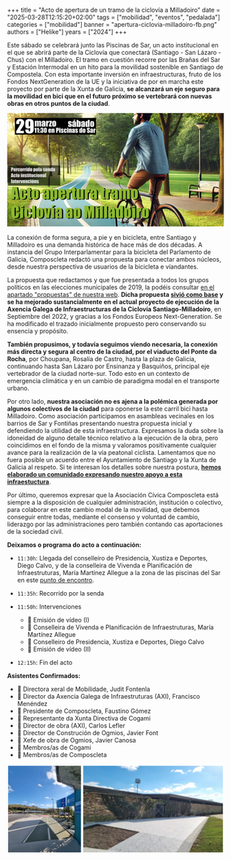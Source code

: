+++
title = "Acto de apertura de un tramo de la ciclovía a Milladoiro"
date = "2025-03-28T12:15:20+02:00"
tags = ["mobilidad", "eventos", "pedalada"]
categories = ["mobilidad"]
banner = "apertura-ciclovia-milladoiro-fb.png"
authors = ["Helike"]
years = ["2024"]
+++

Este sábado se celebrará junto las Piscinas de Sar, un acto institucional en el que se abrirá parte de la Ciclovía que conectará (Santiago - San Lázaro - Chus) con el Milladoiro. El tramo en cuestión recorre por las Brañas del Sar y Estación Intermodal en un hito para la movilidad sostenible en Santiago de Compostela. Con esta importante inversión en infraestructuras, fruto de los Fondos NextGeneration de la UE y la iniciativa de por en marcha este proyecto por parte de la Xunta de Galicia, **se alcanzará un eje seguro para la movilidad en bici que en el futuro próximo se vertebrará con nuevas obras en otros puntos de la ciudad**.

![Cartaz acto de apertura do tramo de ciclovía](./apertura-ciclovia-milladoiro-fb.png)

La conexión de forma segura, a pie y en bicicleta, entre Santiago y Milladoiro es una demanda histórica de hace más de dos décadas. A instancia del Grupo Interparlamentar para la bicicleta del Parlamento de Galicia, Composcleta redactó una propuesta para conectar ambos núcleos, desde nuestra perspectiva de usuarios de la bicicleta e víandantes.

La propuesta que redactamos y que fue presentada a todos los grupos políticos en las elecciones municipales de 2019, la podéis consultar [en el apartado "propuestas" de nuestra web][1]. **Dicha propuesta [sivió como base][2] y se ha mejorado sustancialmente en el actual proyecto de ejecución de la Axencia Galega de Infraestructuras de la Ciclovía Santiago-Milladoiro**, en Septiembre del 2022, y gracias a los Fondos Europeos Next-Generation. Se ha modificado el trazado inicialmente propuesto pero conservando su ensencia y propósito.

**También propusimos, y todavía seguimos viendo necesaria, la conexión más directa y segura al centro de la ciudad, por el viaducto del Ponte da Rocha**, por Choupana, Rosalía de Castro, hasta la plaza de Galicia, continuando hasta San Lázaro por Ensinanza y Basquiños, principal eje vertebrador de la ciudad norte-sur. Todo esto en un contexto de emergencia climática y en un cambio de paradigma modal en el transporte urbano.

Por otro lado, **nuestra asociación no es ajena a la polémica generada por algunos colectivos de la ciudad** para oponerse la este carril bici hasta Milladoiro. Como asociación participamos en asambleas vecinales en los barrios de Sar y Fontiñas presentando nuestra propuesta inicial y defendiendo la utilidad de esta infraestructura. Expresamos la duda sobre la idoneidad de alguno detalle técnico relativo a la ejecución de la obra, pero coincidimos en el fondo de la misma y valoramos positivamente cualquier avance para la realización de la vía peatonal ciclista. Lamentamos que no fuera posible un acuerdo entre el Ayuntamiento de Santiago y la Xunta de Galicia al respeto. Si te interesan los detalles sobre nuestra postura, [**hemos elaborado un comunidado expresando nuestro apoyo a esta infraestuctura**][3].

Por último, queremos expresar que la Asociación Cívica Composcleta está siempre a la disposición de cualquier administración, institución o colectivo, para colaborar en este cambio modal de la movilidad, que debemos conseguir entre todas, mediante el consenso y voluntad de cambio, liderazgo por las administraciones pero también contando cas aportaciones de la sociedad civil.

**Deixamos o programa do acto a continuación:**

- `11:30h`: Llegada del conselleiro de Presidencia, Xustiza e Deportes, Diego Calvo, y de la conselleira de Vivenda e Planificación de Infraestruturas, María Martínez Allegue a la zona de las piscinas del Sar en este [punto de encontro](https://maps.app.goo.gl/u2Uizt1pmXm9gi3P8).

- `11:35h`: Recorrido por la senda

- `11:50h`: Intervenciones
  - 🎥 Emisión de vídeo (I)
  - 👩 Conselleira de Vivenda e Planificación de Infraestruturas, María Martínez Allegue
  - 👨 Conselleiro de Presidencia, Xustiza e Deportes, Diego Calvo
  - 🎥 Emisión de vídeo (II)

- `12:15h`: Fin del acto

**Asistentes Confirmados:**

- 👩 Directora xeral de Mobilidade, Judit Fontenla
- 👨 Director da Axencia Galega de Infraestruturas (AXI), Francisco Menéndez
- 👨 Presidente de Composcleta, Faustino Gómez
- 👨 Representante da Xunta Directiva de Cogami
- 👨 Director de obra (AXI), Carlos Lefler
- 👨 Director de Construción de Ogmios, Javier Font
- 👨 Xefe de obra de Ogmios, Javier Canosa
- 👥 Membros/as de Cogami
- 👥 Membros/as de Composcleta

![Lugar de encuentro del acto](apertura-ciclovia-programa.png)

<!-- Referencias externas -->
[1]: https://proxectos.composcleta.org/ciclovia-milladoiro-santiago/index.html 'Propuesta Ciclovía: O Milladoiro - Santiago'
[2]: https://drive.google.com/file/d/1zvUW8clz9PXUoEUt4VtuBJ7-Kuytpqba/view?usp=sharing 'Xunta de Galicia - Antecedentes de la propuesta'
[3]: https://drive.google.com/file/d/1layWz_Rr7YfEMFEj_kPTDQTagU9Ht_YV/view?usp=sharing '2025-FEB18 Comunicado de Composcleta en relación al proyecto de la Xunta de Galicia de ciclovía que conectará Milladoiro con Santiago'
